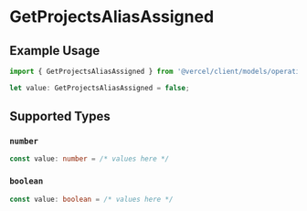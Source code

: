 # GetProjectsAliasAssigned

## Example Usage

```typescript
import { GetProjectsAliasAssigned } from '@vercel/client/models/operations';

let value: GetProjectsAliasAssigned = false;
```

## Supported Types

### `number`

```typescript
const value: number = /* values here */
```

### `boolean`

```typescript
const value: boolean = /* values here */
```
